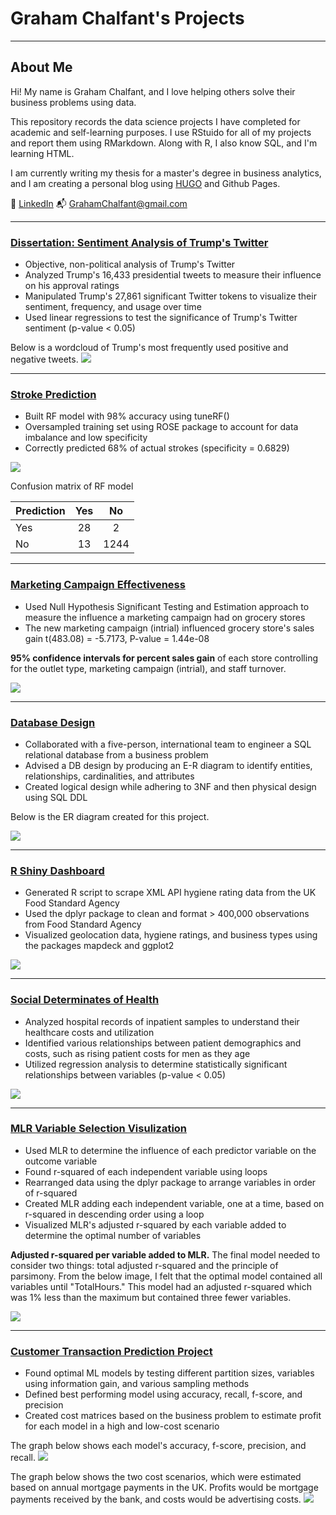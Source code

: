 # Graham Chalfant's Projects


---


## About Me
Hi! My name is Graham Chalfant, and I love helping others solve their business problems using data. 

This repository records the data science projects I have completed for academic and self-learning purposes. I use RStuido for all of my projects and report them using RMarkdown. Along with R, I also know SQL, and I'm learning HTML.

I am currently writing my thesis for a master's degree in business analytics, and I am creating a personal blog using [HUGO](https://gohugo.io/) and Github Pages. 

💼 [LinkedIn](https://www.linkedin.com/in/grahamchalfant97/)
📬 [GrahamChalfant@gmail.com](mailto:grahamchalfant@gmail.com)



---



### [Dissertation: Sentiment Analysis of Trump's Twitter](https://github.com/GrahamChalfant/Dissertation_Power_Of_realDonalTrump)

- Objective, non-political analysis of Trump's Twitter
- Analyzed Trump's 16,433 presidential tweets to measure their influence on his approval ratings
- Manipulated Trump's 27,861 significant Twitter tokens to visualize their sentiment, frequency, and usage over time
- Used linear regressions to test the significance of Trump's Twitter sentiment (p-value < 0.05) 

Below is a wordcloud of Trump's most frequently used positive and negative tweets. 
![](/images/wordcloud_trump_twitter_sentiment.png)



---




### [Stroke Prediction](https://github.com/GrahamChalfant/Stroke_Prediction)

- Built RF model with 98% accuracy using tuneRF() 
- Oversampled training set using ROSE package to account for data imbalance and low specificity 
- Correctly predicted 68% of actual strokes (specificity = 0.6829)



![](/images/stoke_by_age_and_gender.png)

Confusion matrix of RF model


| Prediction  | Yes         | No          | 
| ----------- | :---------: | :---------: | 
| Yes         | 28          |  2          | 
| No          | 13          |  1244       | 




---


### [Marketing Campaign Effectiveness](https://github.com/GrahamChalfant/Business_Statistics)

- Used Null Hypothesis Significant Testing and Estimation approach to measure the influence a marketing campaign had on grocery stores  
- The new marketing campaign (intrial) influenced grocery store's sales gain t(483.08) = -5.7173, P-value = 1.44e-08  

**95% confidence intervals for percent sales gain** of each store controlling for the outlet type, marketing campaign (intrial), and staff turnover.


![](/images/percent_sales_gain_controlling_for_outlettype_and_staff_turnover.png)


 
 ---



### [Database Design](https://github.com/GrahamChalfant/Data_Management_Project)


- Collaborated with a five-person, international team to engineer a SQL relational database from a business problem 
- Advised a DB design by producing an E-R diagram to identify entities, relationships, cardinalities, and attributes 
- Created logical design while adhering to 3NF and then physical design using SQL DDL 


Below is the ER diagram created for this project. 

![](/images/ER_diagram.png)


---



### [R Shiny Dashboard](https://github.com/GrahamChalfant/Data_Management_Project)

- Generated R script to scrape XML API hygiene rating data from the UK Food Standard Agency
- Used the dplyr package to clean and format > 400,000 observations from Food Standard Agency 
- Visualized geolocation data, hygiene ratings, and business types using the packages mapdeck and ggplot2

![](/images/shiny_dash_final.png)



---



### [Social Determinates of Health](https://github.com/GrahamChalfant/Social_Determinants_Of_Health)

- Analyzed hospital records of inpatient samples to understand their healthcare costs and utilization
- Identified various relationships between patient demographics and costs, such as rising patient costs for men as they age 
- Utilized regression analysis to determine statistically significant relationships between variables (p-value < 0.05)

![](/images/average_cost_by_gender_and_age_group.png)



---
 
 
 
### [MLR Variable Selection Visulization](https://github.com/GrahamChalfant/Advanced_Data_Analysis_Project)

- Used MLR to determine the influence of each predictor variable on the outcome variable
- Found r-squared of each independent variable using loops
- Rearranged data using the dplyr package to arrange variables in order of r-squared
- Created MLR adding each independent variable, one at a time, based on r-squared in descending order using a loop
- Visualized MLR's adjusted r-squared by each variable added to determine the optimal number of variables 

**Adjusted r-squared per variable added to MLR.** The final model needed to consider two things: total adjusted r-squared and the principle of parsimony. From the below image, I felt that the optimal model contained all variables until "TotalHours." This model had an adjusted r-squared which was 1% less than the maximum but contained three fewer variables.

![](/images/multiple_lm_rsquared.png)

 
 
 ---
 
 
 
 
### [Customer Transaction Prediction Project](https://github.com/GrahamChalfant/Customer_Transaction_Prediction_Project)

- Found optimal ML models by testing different partition sizes, variables using information gain, and various sampling methods
- Defined best performing model using accuracy, recall, f-score, and precision
- Created cost matrices based on the business problem to estimate profit for each model in a high and low-cost scenario 

The graph below shows each model's accuracy, f-score, precision, and recall. 
![](/images/AIP_Model_Comparison.png)

The graph below shows the two cost scenarios, which were estimated based on annual mortgage payments in the UK. Profits would be mortgage payments received by the bank, and costs would be advertising costs. 
![](/images/AIP_Confusion_Matrix_Costs.png)

